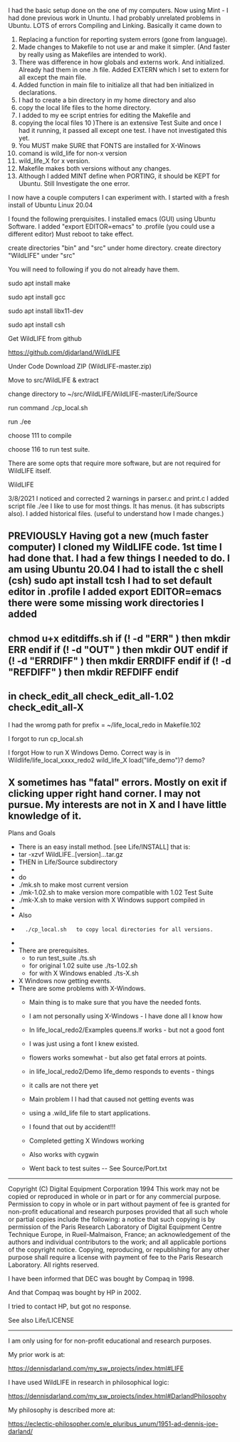 I had the basic setup done on the one of my computers.
Now using Mint - I had done previous work in Ununtu.
I had probably unrelated problems in Ubuntu.
LOTS of errors Compiling and Linking.
Basically it came down to
1) Replacing a function for reporting system errors (gone from language).
2) Made changes to Makefile to not use ar and make it simpler.
(And faster by really using as Makefiles are intended to work).
3) There was difference in how globals and externs work. And initialized.
Already had them in one .h file. Added EXTERN which I set to extern for all except the main file.
5) Added function in main file to initialize all that had ben initialized
in declarations.
6) I had to create a bin directory in my home directory and also
7) copy the local life files to the home directory.
8) I added to my ee script entries for editing the Makefile and
9) copying the local files
10 )There is an extensive Test Suite and once I had it running,
it passed all except one test. I have not investigated this yet.
11) You MUST make SURE that FONTS are installed for X-Winows
12) comand is wild_life for non-x version
13) wild_life_X for x version.
14) Makefile makes both versions without any changes.
15) Although I added MINT define when PORTING, it should be KEPT for Ubuntu.
Still Investigate the one error. 

I now have a couple computers I can experiment with.
I started with a fresh install of Ubuntu Linux 20.04

I found the following prerquisites.
I installed emacs (GUI) using Ubuntu Software.
I added "export EDITOR=emacs" to .profile
(you could use a different editor)
Must reboot to take effect.

create directories "bin" and "src" under home directory.
create directory "WildLIFE" under "src"

You will need to following if you do not already
have them.

sudo apt install make

sudo apt install gcc

sudo apt install libx11-dev

sudo apt install csh

Get WildLIFE from github

https://github.com/djdarland/WildLIFE

Under Code
Download ZIP (WildLIFE-master.zip)

Move to src/WildLIFE & extract

change directory to
~/src/WildLIFE/WildLIFE-master/Life/Source

run command
./cp_local.sh

run
./ee

choose 111 to compile

choose 116 to run test suite.

There are some opts that require more software,
but are not required for WildLIFE itself.

WildLIFE

3/8/2021
I noticed and corrected 2 warnings in parser.c and print.c
I added script file ./ee I like to use for most things.
It has menus.
(it has subscripts also).
I added historical files. (useful to understand how I made changes.)

PREVIOUSLY
Having got a new (much faster computer) I cloned my WildLIFE code.
1st time I had done that.
I had a few things I needed to do.
I am using Ubuntu 20.04
I had to istall the c shell (csh)
sudo apt install tcsh
I had to set default editor
in .profile I added
export EDITOR=emacs
there were some missing work directories
I added
--------------------
chmod u+x editdiffs.sh
if (! -d "ERR" ) then 
    mkdir ERR
endif
if (! -d "OUT" ) then 
    mkdir OUT
endif
if (! -d "ERRDIFF" ) then 
    mkdir ERRDIFF
endif
if (! -d "REFDIFF" ) then 
    mkdir REFDIFF
endif
------------------------
in 
check_edit_all
check_edit_all-1.02
check_edit_all-X
-------------------------
I had the wromg path for
prefix		= ~/life_local_redo
in Makefile.102

I forgot to run
cp_local.sh

I forgot How to run X Windows Demo.
Correct way is
in Wildlife/life_local_xxxx_redo2
wild_life_X
load("life_demo")?
demo?

X sometimes has "fatal" errors.
Mostly on exit if clicking upper right hand corner.
I may not pursue.
My interests are not in X and I have little knowledge of it.
-----------------------------------------------------
Plans and Goals
* There is an easy install method. [see Life/INSTALL] that is:
* tar -xzvf WildLIFE..[version]...tar.gz
*  THEN in Life/Source subdirectory
* 
*  do
*   ./mk.sh to make most current version
*   ./mk-1.02.sh  to make version more compatible with 1.02 Test Suite
*   ./mk-X.sh     to make version with X Windows support compiled in
*   
*    Also
*       ./cp_local.sh   to copy local directories for all versions.
*
* There are prerequisites.
    * to run test_suite ./ts.sh
    * for original 1.02 suite use ./ts-1.02.sh
    * for with X Windows enabled ./ts-X.sh
* X Windows now getting events.
* There are some problems with X-Windows.
  * Main thing is to make sure that you have the needed fonts.
  * I am not personally using X-Windows - I have done all I know how
  * In life_local_redo2/Examples queens.lf works - but not a good font
  * I was just using a font I knew existed.
  * flowers works somewhat - but also get fatal errors at points.
  * in life_local_redo2/Demo life_demo responds to events - things
  * it calls are not there yet

  * Main problem I I had that caused not getting events was
  * using a .wild_life file to start applications.
  * I found that out by accident!!!

  * Completed getting X Windows working
  * Also works with cygwin

  * Went back to test suites -- See Source/Port.txt


---------------------------------------------------------------------------
Copyright (C) Digital Equipment Corporation 1994
This work may not be copied or reproduced in whole or in part or for any
commercial purpose. Permission to copy in whole or in part without payment of
fee is granted for non-profit educational and research purposes provided that
all such whole or partial copies include the following: a notice that such
copying is by permission of the Paris Research Laboratory of Digital Equipment
Centre Technique Europe, in Rueil-Malmaison, France; an acknowledgement of the
authors and individual contributors to the work; and all applicable portions
of the copyright notice. Copying, reproducing, or republishing for any other
purpose shall require a license with payment of fee to the Paris Research
Laboratory. All rights reserved.

I have been informed that DEC was bought by Compaq in 1998.

And that Compaq was bought by HP in 2002.

I tried to contact HP, but got no response.

See also Life/LICENSE

---------------------------------------------------------------------------

I am only using for for non-profit educational and research purposes.

My prior work is at:

https://dennisdarland.com/my_sw_projects/index.html#LIFE

I have used WildLIFE in research in philosophical logic:

https://dennisdarland.com/my_sw_projects/index.html#DarlandPhilosophy

My philosophy is described more at:

https://eclectic-philosopher.com/e_pluribus_unum/1951-ad-dennis-joe-darland/

